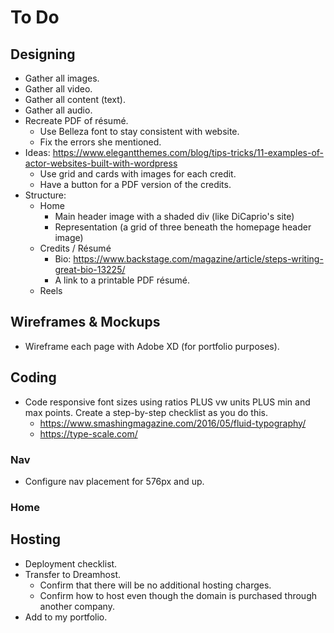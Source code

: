 # To Do

## Designing

- Gather all images.
- Gather all video.
- Gather all content (text).
- Gather all audio.
- Recreate PDF of résumé.
  - Use Belleza font to stay consistent with website.
  - Fix the errors she mentioned.
- Ideas: https://www.elegantthemes.com/blog/tips-tricks/11-examples-of-actor-websites-built-with-wordpress
  - Use grid and cards with images for each credit.
  - Have a button for a PDF version of the credits.
- Structure:
  - Home
    - Main header image with a shaded div (like DiCaprio's site)
    - Representation (a grid of three beneath the homepage header image)
  - Credits / Résumé
    - Bio: https://www.backstage.com/magazine/article/steps-writing-great-bio-13225/
    - A link to a printable PDF résumé.
  - Reels


## Wireframes & Mockups

- Wireframe each page with Adobe XD (for portfolio purposes).


## Coding

- Code responsive font sizes using ratios PLUS vw units PLUS min and max points. Create a step-by-step checklist as you do this.
  - https://www.smashingmagazine.com/2016/05/fluid-typography/
  - https://type-scale.com/

### Nav

- Configure nav placement for 576px and up.


### Home



## Hosting

- Deployment checklist.
- Transfer to Dreamhost.
  - Confirm that there will be no additional hosting charges.
  - Confirm how to host even though the domain is purchased through another company.
- Add to my portfolio.